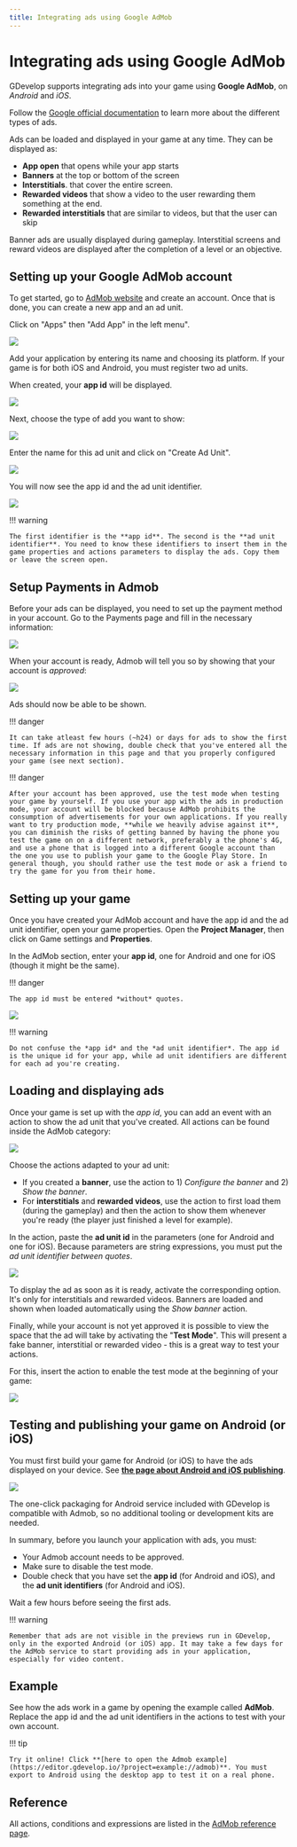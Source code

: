 ```yaml
---
title: Integrating ads using Google AdMob
---
```

# Integrating ads using Google AdMob

GDevelop supports integrating ads into your game using **Google AdMob**, on *Android* and *iOS*.

Follow the [Google official documentation](https://support.google.com/admob/answer/6128738?hl=en&ref_topic=7384409) to learn more about the different types of ads.

Ads can be loaded and displayed in your game at any time. They can be displayed as:

 * **App open** that opens while your app starts
 * **Banners** at the top or bottom of the screen
 * **Interstitials**.  that cover the entire screen.
 * **Rewarded videos** that show a video to the user rewarding them something at the end.
 * **Rewarded interstitials** that are similar to videos, but that the user can skip

Banner ads are usually displayed during gameplay. Interstitial screens and reward videos are displayed after the completion of a level or an objective.

## Setting up your Google AdMob account

To get started, go to [AdMob website](https://www.google.com/admob/) and create an account. Once that is done, you can create a new app and an ad unit.

Click on "Apps" then "Add App" in the left menu".

![](/gdevelop5/all-features/admob-left-menu-add-app.png)

Add your application by entering its name and choosing its platform. If your game is for both iOS and Android, you must register two ad units.

When created, your **app id** will be displayed.

![](/gdevelop5/all-features/admob-app-created.png)

Next, choose the type of add you want to show:

![](/gdevelop5/all-features/gdevelop5/all-features/admob/ads-types.png)

Enter the name for this ad unit and click on "Create Ad Unit".

![](/gdevelop5/all-features/admob-banner-setup.png)

You will now see the app id and the ad unit identifier.

![](/gdevelop5/all-features/admob-adunit-id.png)

!!! warning

    The first identifier is the **app id**. The second is the **ad unit identifier**. You need to know these identifiers to insert them in the game properties and actions parameters to display the ads. Copy them or leave the screen open.

## Setup Payments in Admob

Before your ads can be displayed, you need to set up the payment method in your account. Go to the Payments page and fill in the necessary information:

![](/gdevelop5/all-features/admob-payments-menu.png)

When your account is ready, Admob will tell you so by showing that your account is *approved*:

![](/gdevelop5/all-features/admob-account-approved.png)

Ads should now be able to be shown.

!!! danger

    It can take atleast few hours (~h24) or days for ads to show the first time. If ads are not showing, double check that you've entered all the necessary information in this page and that you properly configured your game (see next section).

!!! danger

    After your account has been approved, use the test mode when testing your game by yourself. If you use your app with the ads in production mode, your account will be blocked because AdMob prohibits the consumption of advertisements for your own applications. If you really want to try production mode, **while we heavily advise against it**, you can diminish the risks of getting banned by having the phone you test the game on on a different network, preferably a the phone's 4G, and use a phone that is logged into a different Google account than the one you use to publish your game to the Google Play Store. In general though, you should rather use the test mode or ask a friend to try the game for you from their home.

## Setting up your game

Once you have created your AdMob account and have the app id and the ad unit identifier, open your game properties. Open the **Project Manager**, then click on Game settings and **Properties**.

In the AdMob section, enter your **app id**, one for Android and one for iOS (though it might be the same).

!!! danger

    The app id must be entered *without* quotes.

![](/gdevelop5/all-features/admob/pasted/20210128-231626.png)

!!! warning

    Do not confuse the *app id* and the *ad unit identifier*. The app id is the unique id for your app, while ad unit identifiers are different for each ad you're creating.

## Loading and displaying ads

Once your game is set up with the *app id*, you can add an event with an action to show the ad unit that you've created. All actions can be found inside the AdMob category:

![](/gdevelop5/all-features/admob/pasted/20210131-221349.png)

Choose the actions adapted to your ad unit:

  * If you created a **banner**, use the action to 1) *Configure the banner* and 2) *Show the banner*.
  * For **interstitials** and **rewarded videos**, use the action to first load them (during the gameplay) and then the action to show them whenever you're ready (the player just finished a level for example).

In the action, paste the **ad unit id** in the parameters (one for Android and one for iOS). Because parameters are string expressions, you must put the *ad unit identifier between quotes*.

![](/gdevelop5/all-features/admob/pasted/20210131-221724.png)

To display the ad as soon as it is ready, activate the corresponding option. It's only for interstitials and rewarded videos. Banners are loaded and shown when loaded automatically using the *Show banner* action.

Finally, while your account is not yet approved it is possible to view the space that the ad will take by activating the  "**Test Mode**". This will present a fake banner, interstitial or rewarded video - this is a great way to test your actions.

For this, insert the action to enable the test mode at the beginning of your game:

![](/gdevelop5/all-features/admob/pasted/20210131-221920.png)

## Testing and publishing your game on Android (or iOS)

You must first build your game for Android (or iOS) to have the ads displayed on your device. See **[the page about Android and iOS publishing](/gdevelop5/publishing/android_and_ios)**.

![](/gdevelop5/all-features/export-android.png)

The one-click packaging for Android service included with GDevelop is compatible with Admob, so no additional tooling or development kits are needed.

In summary, before you launch your application with ads, you must:

  * Your Admob account needs to be approved.
  * Make sure to disable the test mode.
  * Double check that you have set the **app id** (for Android and iOS), and the **ad unit identifiers** (for Android and iOS).

Wait a few hours before seeing the first ads.

!!! warning

    Remember that ads are not visible in the previews run in GDevelop, only in the exported Android (or iOS) app. It may take a few days for the AdMob service to start providing ads in your application, especially for video content.

## Example

See how the ads work in a game by opening the example called **AdMob**. Replace the app id and the ad unit identifiers in the actions to test with your own account.

!!! tip

    Try it online! Click **[here to open the Admob example](https://editor.gdevelop.io/?project=example://admob)**. You must export to Android using the desktop app to test it on a real phone.

## Reference

All actions, conditions and expressions are listed in the [AdMob reference page](/gdevelop5/all-features/admob/reference/).